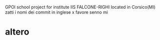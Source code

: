 GPOI school project for institute IIS FALCONE-RIGHI located in Corsico(MI)
<br>zatti i nomi dei commit in inglese x favore senno mi <h1> altero </h1>
